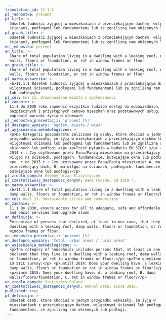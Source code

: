 ```yaml
---
translation_id: 11-1-1
pl_jednostka: procent
pl_title: >-
  Odsetek ludności żyjącej w mieszkaniach z przeciekającym dachem, wilgotnymi
  ścianami, podłogami lub fundamentami lub ze zgnilizną ram okiennych lub podłóg
pl_graph_title: >-
  Odsetek ludności żyjącej w mieszkaniach z przeciekającym dachem, wilgotnymi
  ścianami, podłogami lub fundamentami lub ze zgnilizną ram okiennych lub podłóg
en_jednostka: percent
en_title: >-
  Share of total population living in a dwelling with a leaking roof, damp
  walls, floors or foundation, or rot in window frames or floor
en_graph_title: >-
  Share of total population living in a dwelling with a leaking roof, damp
  walls, floors or foundation, or rot in window frames or floor
pl_nazwa_wskaznika: >-
  <b>11.1.1 Odsetek ludności żyjącej w mieszkaniach z przeciekającym dachem,
  wilgotnymi ścianami, podłogami lub fundamentami lub ze zgnilizną ram okiennych
  lub podłóg</b>
pl_cel: Cel 11. Zrównoważone miasta i społeczności
pl_zadanie: >-
  11.1 Do 2030 roku zapewnić wszystkim ludziom dostęp do odpowiednich,
  bezpiecznych i przystępnych cenowo mieszkań oraz podstawowych usług, a także
  poprawić warunki życia w slumsach
pl_jednostka_prezentacji: 'procent [%]'
pl_dostepne_wymiary: 'ogółem, miasto / wieś'
pl_wyjasnienia_metodologiczne: >-
  <p>Do kategorii gospodarstw zaliczane są osoby, które chociaż w jednym
  przypadku wskazały, że żyją w mieszkaniach z przeciekającym dachem lub
  wilgotnymi ścianami lub podłogami lub fundamentami lub ze zgnilizną ram
  okiennych lub podłogi.</p> <p>Treść pytania w badaniu EU SILC: </p> <p>  • do
  2014 r.: Czy użytkowane przez Pana/Panią mieszkanie ma przeciekający dach,
  wilgoć na ścianach, podłogach, fundamencie, butwiejące okna lub podłogi? </p>
  <p>  • od 2015 r.: Czy użytkowane przez Pana/Panią mieszkanie: A. ma
  przeciekający dach, B. ma wilgoć na ścianach, podłogach, fundamencie, C. ma
  butwiejące okna lub podłogi?</p>
pl_zrodlo_danych: Główny Urząd Statystyczny
pl_czestotliwosc_dostępnosc_danych: Dane roczne; od 2010 r.
en_nazwa_wskaznika: >-
  <b>11.1.1 Share of total population living in a dwelling with a leaking roof,
  damp walls, floors or foundation, or rot in window frames or floor</b>
en_cel: Goal 11. Sustainable cities and communities
en_zadanie: >-
  11.1 By 2030, ensure access for all to adequate, safe and affordable housing
  and basic services and upgrade slums
en_definicja: >-
  Percentage of persons that declared, at least in one case, that they live in a
  dwelling with a leaking roof, damp walls, floors or foundation, or rot in
  window frames or floor.
en_jednostka_prezentacji: 'percent [%]'
en_dostepne_wymiary: 'total, urban areas / rural areas'
en_wyjasnienia_metodologiczne: >-
  <p>The category of households includes persons that, at least in one case,
  declared that they live in a dwelling with a leaking roof, damp walls, floors
  or foundation, or rot in window frames or floor.</p> <p>The questions from the
  EU SILC survay:</p> <p>untill 2014: Does your dwelling have: a leaking roof,
  damp walls, floors or foundation or rot in window frames or floor?</p>
  <p>since 2015: Does your dwelling have: A. a leaking roof, B. damp
  walls/floors/foundation, C. rot in window frames or floor?</p>
en_zrodlo_danych: Statistics Poland
en_czestotliwosc_dostępnosc_danych: Annual data; since 2010.
published: true
pl_definicja: >-
  Odsetek osób, które chociaż w jednym przypadku wskazały, że żyją w
  mieszkaniach z przeciekającym dachem, wilgotnymi ścianami lub podłogami lub
  fundamentami, ze zgnilizną ram okiennych lub podłogi.
---
```

